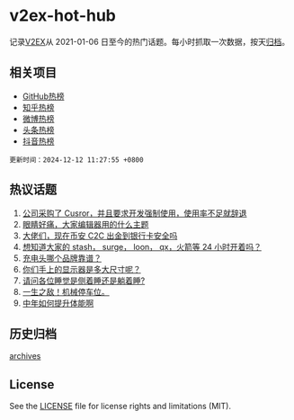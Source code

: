 # v2ex-hot-hub

 记录[V2EX](https://www.v2ex.com/)从 2021-01-06 日至今的热门话题。每小时抓取一次数据，按天[归档](archives)。
 
 ## 相关项目

- [GitHub热榜](https://github.com/snaildev/github-hot-hub)
- [知乎热榜](https://github.com/snaildev/zhihu-hot-hub)
- [微博热榜](https://github.com/snaildev/weibo-hot-hub)
- [头条热榜](https://github.com/snaildev/toutiao-hot-hub)
- [抖音热榜](https://github.com/snaildev/douyin-hot-hub)


 `更新时间：2024-12-12 11:27:55 +0800`

## 热议话题

1. [公司采购了 Cusror，并且要求开发强制使用，使用率不足就辞退](https://www.v2ex.com/t/1096692)
1. [眼睛好痛，大家编辑器用的什么主题](https://www.v2ex.com/t/1096767)
1. [大佬们，现在币安 C2C 出金到银行卡安全吗](https://www.v2ex.com/t/1096667)
1. [想知道大家的 stash， surge， loon， qx，火箭等 24 小时开着吗？](https://www.v2ex.com/t/1096713)
1. [充电头哪个品牌靠谱？](https://www.v2ex.com/t/1096688)
1. [你们手上的显示器是多大尺寸呢？](https://www.v2ex.com/t/1096686)
1. [请问各位睡觉是侧着睡还是躺着睡?](https://www.v2ex.com/t/1096693)
1. [一生之敌！机械停车位。](https://www.v2ex.com/t/1096905)
1. [中年如何提升体能啊](https://www.v2ex.com/t/1096886)

## 历史归档

[archives](archives)

## License

See the [LICENSE](LICENSE) file for license rights and limitations (MIT).
